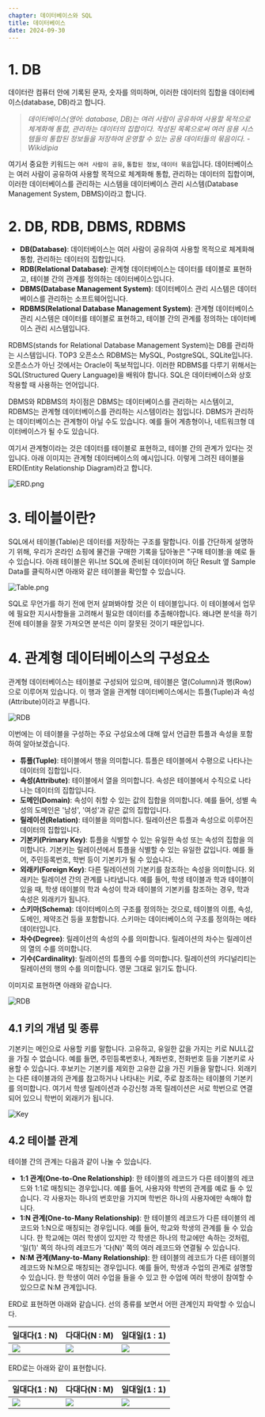 ```yaml
---
chapter: 데이터베이스와 SQL
title: 데이터베이스
date: 2024-09-30
---
```


# 1. DB

데이터란 컴퓨터 안에 기록된 문자, 숫자를 의미하며, 이러한 데이터의 집합을 데이터베이스(database, DB)라고 합니다.

> _데이터베이스(영어: database, DB)는 여러 사람이 공유하여 사용할 목적으로 체계화해 통합, 관리하는 데이터의 집합이다. 작성된 목록으로써 여러 응용 시스템들의 통합된 정보들을 저장하여 운영할 수 있는 공용 데이터들의 묶음이다. - Wikidipia_

여기서 중요한 키워드는 `여러 사람이 공유`, `통합된 정보`, `데이터 묶음`입니다. 데이터베이스는 여러 사람이 공유하여 사용할 목적으로 체계화해 통합, 관리하는 데이터의 집합이며, 이러한 데이터베이스를 관리하는 시스템을 데이터베이스 관리 시스템(Database Management System, DBMS)이라고 합니다.

# 2. DB, RDB, DBMS, RDBMS

- **DB(Database)**: 데이터베이스는 여러 사람이 공유하여 사용할 목적으로 체계화해 통합, 관리하는 데이터의 집합입니다.
- **RDB(Relational Database)**: 관계형 데이터베이스는 데이터를 테이블로 표현하고, 테이블 간의 관계를 정의하는 데이터베이스입니다.
- **DBMS(Database Management System)**: 데이터베이스 관리 시스템은 데이터베이스를 관리하는 소프트웨어입니다.
- **RDBMS(Relational Database Management System)**: 관계형 데이터베이스 관리 시스템은 데이터를 테이블로 표현하고, 테이블 간의 관계를 정의하는 데이터베이스 관리 시스템입니다.


RDBMS(stands for Relational Database Management System)는 DB를 관리하는 시스템입니다. TOP3 오픈소스 RDBMS는 MySQL, PostgreSQL, SQLite입니다. 오픈소스가 아닌 것에서는 Oracle이 독보적입니다. 이러한 RDBMS를 다루기 위해서는 SQL(Structured Query Language)을 배워야 합니다. SQL은 데이터베이스와 상호작용할 때 사용하는 언어입니다.

DBMS와 RDBMS의 차이점은 DBMS는 데이터베이스를 관리하는 시스템이고, RDBMS는 관계형 데이터베이스를 관리하는 시스템이라는 점입니다. DBMS가 관리하는 데이터베이스는 관계형이 아닐 수도 있습니다. 예를 들어 계층형이나, 네트워크형 데이터베이스가 될 수도 있습니다.

여기서 관계형이라는 것은 데이터를 테이블로 표현하고, 테이블 간의 관계가 있다는 것입니다. 아래 이미지는 관계형 데이터베이스의 예시입니다. 이렇게 그려진 테이블을 ERD(Entity Relationship Diagram)라고 합니다.

![ERD.png](/images/basecamp-sql/01-2-1.png)

# 3. 테이블이란?

SQL에서 테이블(Table)은 데이터를 저장하는 구조를 말합니다. 이를 간단하게 설명하기 위해, 우리가 온라인 쇼핑에 물건을 구매한 기록을 담아놓은 "구매 테이블:을 예로 들 수 있습니다. 아래 테이블은 위니브 SQL에 준비된 데이터이며 하단 Result 옆 Sample Data를 클릭하시면 아래와 같은 테이블을 확인할 수 있습니다.

![Table.png](/images/basecamp-sql/chatper02-1/Untitled.png)

SQL로 무언가를 하기 전에 먼저 살펴봐야할 것은 이 테이블입니다. 이 테이블에서 업무에 필요한 지시사항들을 고려해서 필요한 데이터를 추출해야합니다. 왜냐면 분석을 하기 전에 테이블을 잘못 가져오면 분석은 이미 잘못된 것이기 때문입니다.

# 4. 관계형 데이터베이스의 구성요소

관계형 데이터베이스는 테이블로 구성되어 있으며, 테이블은 열(Column)과 행(Row)으로 이루어져 있습니다. 이 행과 열을 관계형 데이터베이스에서는 튜플(Tuple)과 속성(Attribute)이라고 부릅니다.

![RDB](/images/basecamp-sql/01-2-2.jpg)

이번에는 이 테이블을 구성하는 주요 구성요소에 대해 앞서 언급한 튜플과 속성을 포함하여 알아보겠습니다.

* **튜플(Tuple)**: 테이블에서 행을 의미합니다. 튜플은 테이블에서 수평으로 나타나는 데이터의 집합입니다.
* **속성(Attribute)**: 테이블에서 열을 의미합니다. 속성은 테이블에서 수직으로 나타나는 데이터의 집합입니다.
* **도메인(Domain)**: 속성이 취할 수 있는 값의 집합을 의미합니다. 예를 들어, 성별 속성의 도메인은 '남성', '여성'과 같은 값의 집합입니다.
* **릴레이션(Relation)**: 테이블을 의미합니다. 릴레이션은 튜플과 속성으로 이루어진 데이터의 집합입니다.
* **기본키(Primary Key)**: 튜플을 식별할 수 있는 유일한 속성 또는 속성의 집합을 의미합니다. 기본키는 릴레이션에서 튜플을 식별할 수 있는 유일한 값입니다. 예를 들어, 주민등록번호, 학번 등이 기본키가 될 수 있습니다.
* **외래키(Foreign Key)**: 다른 릴레이션의 기본키를 참조하는 속성을 의미합니다. 외래키는 릴레이션 간의 관계를 나타냅니다. 예를 들어, 학생 테이블과 학과 테이블이 있을 때, 학생 테이블의 학과 속성이 학과 테이블의 기본키를 참조하는 경우, 학과 속성은 외래키가 됩니다.
* **스키마(Schema)**: 데이터베이스의 구조를 정의하는 것으로, 테이블의 이름, 속성, 도메인, 제약조건 등을 포함합니다. 스키마는 데이터베이스의 구조를 정의하는 메타데이터입니다.
* **차수(Degree)**: 릴레이션의 속성의 수를 의미합니다. 릴레이션의 차수는 릴레이션의 열의 수를 의미합니다.
* **기수(Cardinality)**: 릴레이션의 튜플의 수를 의미합니다. 릴레이션의 카디널리티는 릴레이션의 행의 수를 의미합니다. 영문 그대로 읽기도 합니다.

이미지로 표현하면 아래와 같습니다.

![RDB](/images/basecamp-sql/01-2-3.png)

## 4.1 키의 개념 및 종류

기본키는 메인으로 사용할 키를 말합니다. 고유하고, 유일한 값을 가지는 키로 NULL값을 가질 수 없습니다. 예를 들면, 주민등록번호나, 계좌번호, 전화번호 등을 기본키로 사용할 수 있습니다. 후보키는 기본키를 제외한 고유한 값을 가진 키들을 말합니다. 외래키는 다른 테이블과의 관계를 참고하거나 나타내는 키로, 주로 참조하는 테이블의 기본키를 의미합니다. 여기서 학생 릴레이션과 수강신청 과목 릴레이션은 서로 학번으로 연결되어 있으니 학번이 외래키가 됩니다.

![Key](/images/basecamp-sql/01-2-4.png)

## 4.2 테이블 관계

테이블 간의 관계는 다음과 같이 나눌 수 있습니다.

- **1:1 관계(One-to-One Relationship)**: 한 테이블의 레코드가 다른 테이블의 레코드와 1:1로 매칭되는 경우입니다. 예를 들어, 사용자와 학번의 관계를 예로 들 수 있습니다. 각 사용자는 하나의 번호만을 가지며 학번은 하나의 사용자에만 속해야 합니다.
- **1:N 관계(One-to-Many Relationship)**: 한 테이블의 레코드가 다른 테이블의 레코드와 1:N으로 매칭되는 경우입니다. 예를 들어, 학교와 학생의 관계를 들 수 있습니다. 한 학교에는 여러 학생이 있지만 각 학생은 하나의 학교에만 속하는 것처럼, '일(1)' 쪽의 하나의 레코드가 '다(N)' 쪽의 여러 레코드와 연결될 수 있습니다.
- **N:M 관계(Many-to-Many Relationship)**: 한 테이블의 레코드가 다른 테이블의 레코드와 N:M으로 매칭되는 경우입니다. 예를 들어, 학생과 수업의 관계로 설명할 수 있습니다. 한 학생이 여러 수업을 들을 수 있고 한 수업에 여러 학생이 참여할 수 있으므로 N:M 관계입니다.

ERD로 표현하면 아래와 같습니다. 선의 종류를 보면서 어떤 관계인지 파악할 수 있습니다.

| 일대다(1 : N) | 다대다(N : M) | 일대일(1 : 1) |
| ------------------------------------------ | ------------------------------------------ | ------------------------------------------ |
| ![](/images/basecamp-django/chapter03/04-3.png) | ![](/images/basecamp-django/chapter03/04-4.png) | ![](/images/basecamp-django/chapter03/04-5.png) |    

ERD로는 아래와 같이 표현합니다.

| 일대다(1 : N) | 다대다(N : M) | 일대일(1 : 1) |
| ------------------------------------------ | ------------------------------------------ | ------------------------------------------ |
| ![](/images/basecamp-django/chapter03/04-3-1.png) | ![](/images/basecamp-django/chapter03/04-4-1.png) | ![](/images/basecamp-django/chapter03/04-5-1.png) |    